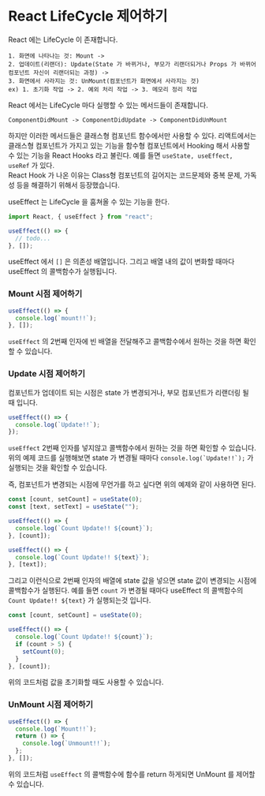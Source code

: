 # React LifeCycle 제어하기

React 에는 LifeCycle 이 존재합니다.

```
1. 화면에 나타나는 것: Mount ->
2. 업데이트(리랜더): Update(State 가 바뀌거나, 부모가 리랜더되거나 Props 가 바뀌어 컴포넌트 자신이 리랜더되는 과정) ->
3. 화면에서 사라지는 것: UnMount(컴포넌트가 화면에서 사라지는 것)
ex) 1. 초기화 작업 -> 2. 예외 처리 작업 -> 3. 메모리 정리 작업
```

React 에서는 LifeCycle 마다 실행할 수 있는 메서드들이 존재합니다.

```
ComponentDidMount -> ComponentDidUpdate -> ComponentDidUnMount
```

하지만 이러한 메서드들은 클래스형 컴포넌트 함수에서만 사용할 수 있다.
리액트에서는 클래스형 컴포넌트가 가지고 있는 기능을 함수형 컴포넌트에서 Hooking 해서 사용할 수 있는 기능을 React Hooks 라고 불린다.
예를 들면 `useState, useEffect, useRef` 가 있다.  
React Hook 가 나온 이유는 Class형 컴포넌트의 길어지는 코드문제와 중복 문제, 가독성 등을 해결하기 위해서 등장했습니다.

useEffect 는 LifeCycle 을 훔쳐올 수 있는 기능을 한다.

```javascript
import React, { useEffect } from "react";

useEffect(() => {
  // todo...
}, []);
```

useEffect 에서 `[]` 은 의존성 배열입니다. 그리고 배열 내의 값이 변화할 때마다 useEffect 의 콜백함수가 실행됩니다.

### Mount 시점 제어하기

```javascript
useEffect(() => {
  console.log(`mount!!`);
}, []);
```

`useEffect` 의 2번째 인자에 빈 배열을 전달해주고 콜백함수에서 원하는 것을 하면 확인할 수 있습니다.

### Update 시점 제어하기

컴포넌트가 업데이트 되는 시점은 state 가 변경되거나, 부모 컴포넌트가 리랜더링 될 때 입니다.

```javascript
useEffect(() => {
  console.log(`Update!!`);
});
```

`useEffect` 2번째 인자를 넣지않고 콜백함수에서 원하는 것을 하면 확인할 수 있습니다.  
위의 예제 코드를 실행해보면 state 가 변경될 때마다 `` console.log(`Update!!`); `` 가 실행되는 것을 확인할 수 있습니다.

즉, 컴포넌트가 변경되는 시점에 무언가를 하고 싶다면 위의 예제와 같이 사용하면 된다.

```javascript
const [count, setCount] = useState(0);
const [text, setText] = useState("");

useEffect(() => {
  console.log(`Count Update!! ${count}`);
}, [count]);

useEffect(() => {
  console.log(`Count Update!! ${text}`);
}, [text]);
```

그리고 이런식으로 2번째 인자의 배열에 state 값을 넣으면 state 값이 변경되는 시점에 콜백함수가 실행된다.
예를 들면 `count` 가 변경될 때마다 useEffect 의 콜백함수의 `Count Update!! ${text}` 가 실행되는것 입니다.

```javascript
const [count, setCount] = useState(0);

useEffect(() => {
  console.log(`Count Update!! ${count}`);
  if (count > 5) {
    setCount(0);
  }
}, [count]);
```

위의 코드처럼 값을 초기화할 때도 사용할 수 있습니다.

### UnMount 시점 제어하기

```javascript
useEffect(() => {
  console.log(`Mount!!`);
  return () => {
    console.log(`Unmount!!`);
  };
}, []);
```

위의 코드처럼 `useEffect` 의 콜백함수에 함수를 return 하게되면 UnMount 를 제어할 수 있습니다.
